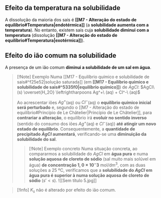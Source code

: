 ## Efeito da temperatura na solubilidade
A dissolução da maioria dos sais é **[[M7 - Alteração do estado de equilíbrio#Temperatura|endotérmica]]** (a **solubilidade aumenta com a temperatura**). No entanto, existem sais cuja **solubilidade diminui com a temperatura** (dissolução **[[M7 - Alteração do estado de equilíbrio#Temperatura|exotérmica]]**).
## Efeito do ião comum na solubilidade
A presença de um ião comum **diminui a solubilidade de um sal em água**.

>[!Note] Exemplo
>Numa [[M17 - Equilíbrio químico e solubilidade de sais#^f25e52|solução saturada]] (em **[[M17 - Equilíbrio químico e solubilidade de sais#^5335f0|equilíbrio químico]]**) de $AgCl$:
>$AgCl\ (s) \overset{H_2O} \leftrightharpoons Ag^+\ (aq) + Cl^-\ (aq)$
>
>Ao acrescentar iões $Ag^+$(aq) ou $Cl^-$(aq) o **equilíbrio químico inicial será perturbado** e, segundo o [[M7 - Alteração do estado de equilíbrio#Princípio de Le Châtelier|Princípio de Le Châtelier]], para **contrariar a alteração**, o equilíbrio irá **evoluir no sentido inverso** (sentido do consumo dos iões $Ag^+$(aq) e $Cl^-$(aq)) **até atingir um novo estado de equilíbrio**. Consequentemente, a **quantidade de precipitado $AgCl$ aumentará**, verificando-se uma **diminuição da solubilidade do sal**.
>>[!Note] Exemplo concreto
>Numa situação concreta, ao compararmos a solubilidade do $AgCl$ em **água pura** e numa **solução aquosa de cloreto de sódio** (sal muito mais solúvel em água) **de concentração $1,0 \times 10^-3$** mol/dm$^3$, com as duas soluções a 25 ºC, verificamos que a **solubilidade do $AgCl$ em água pura é superior à numa solução aquosa de cloreto de sódio** ($s'<s$).
>![[Sem título 5.jpg]]

>[!Info]
>$K_s$ não é alterado por efeito do ião comum.